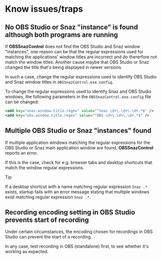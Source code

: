 # Know issues/traps

## No OBS Studio or Snaz "instance" is found although both programs are running

If **OBSSnazControl** does not find the OBS Studio and Snaz window "instances", one reason can be that the regular expressions used for matching the applications' window titles are incorrect and do thererfore not match the window titles. Another cause maybe that OBS Studio or Snaz changed the title that's being displayed in newer versions.

In such a case, change the regular expressions used to identify OBS Studio and Snaz window titles in `OBSSnazControl.exe.config`.

To change the regular expressions used to identify Snaz and OBS Studio windows, the following parameters in the `OBSSnazControl.exe.config` file can be changed:

```xml
<add key="snaz.window.title.regex" value="^Snaz \d+\.\d+\.\d+.*$" />
<add key="obs.window.title.regex" value="^OBS \d+\.\d+\.\d+.*$" />
```

## Multiple OBS Studio or Snaz "instances" found

If multiple application windows matching the regular expressions for the OBS Studio or Snaz main application window are found, **OBSSnazControl** reports an error.

If this is the case, check for e.g. browser tabs and desktop shortcuts that match the window regular expressions.

> [!TIP]
> If a desktop shortcut with a name matching regular expression `Snaz .*` exists, startup fails with an error message stating that multiple windows exist matching regular expression `Snaz .*`.

## Recording encoding setting in OBS Studio prevents start of recording

Under certain circumstances, the encoding chosen for recordings in OBS Studio can prevent the start of a recording.

In any case, test recording in OBS (standalone) first, to see whether it's working as expected.